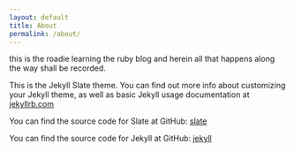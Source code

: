 ```yaml
---
layout: default
title: About
permalink: /about/
---
```


this is the roadie learning the ruby blog
and herein all that happens along the way shall be recorded.

This is the Jekyll Slate theme. You can find out more info about customizing your Jekyll theme, as well as basic Jekyll usage documentation at [jekyllrb.com](https://jekyllrb.com/)

You can find the source code for Slate at GitHub:
[slate](https://github.com/pages-themes/slate)

You can find the source code for Jekyll at GitHub:
[jekyll](https://github.com/jekyll/jekyll)


[jekyll-organization]: https://github.com/jekyll
